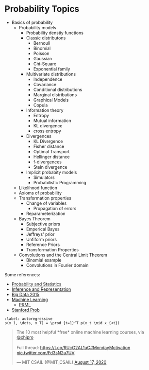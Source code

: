 # Probability Topics

 * Basics of probability
    * Probability models
        * Probability denstiy functions
        * Classic distributons
            * Bernouli 
            * Binomial
            * Poisson
            * Gaussian
            * Chi-Square
            * Exponential family
        * Multivariate distributions
            * Independence
            * Covariance
            * Conditional distributions
            * Marginal distributions
            * Graphical Models
            * Copula
        * Information theory
            * Entropy
            * Mutual information
            * KL divergence
            * cross entropy
        * Divergences
            * KL Divergence
            * Fisher distance
            * Optimal Transport
            * Hellinger distance
            * f-divergences
            * Stein divergence
        * Implicit probabity models
            * Simulators
            * Probabilistic Programming
    * Likelihood function
    * Axioms of probability
    * Transformation properties
        * Change of variables
            * Propagation of errors
        * Reparameterization
    * Bayes Theorem
        * Subjective priors
        * Emperical Bayes
        * Jeffreys' prior
        * Unfiform priors
        * Reference Priors
        * Transformation Properties
    * Convolutions and the Central Limit Theorem
        * Binomial example
        * Convolutions in Fourier domain



Some references:
 * [Probability and Statistics](https://cims.nyu.edu/~cfgranda/pages/DSGA1002_fall17/index.html)
 * [Inference and Representation](https://inf16nyu.github.io/home/)
 * [Big Data 2015](https://www.vistrails.org/index.php/Course:_Big_Data_2015)
 * [Machine Learning](https://davidrosenberg.github.io/ml2017/#resources)
     * [PRML](https://github.com/cranmer/PRML)
 * [Stanford Prob](http://cs229.stanford.edu/section/cs229-prob.pdf) 

 ```{math}
:label: autoregressive
p(x_1, \dots, x_T) = \prod_{t=1}^T p(x_t \mid x_{<t})
```

<blockquote class="twitter-tweet"><p lang="en" dir="ltr">The 10 most helpful *free* online machine learning courses, via <a href="https://twitter.com/chipro?ref_src=twsrc%5Etfw">@chipro</a><br><br>Full thread: <a href="https://t.co/RUcG2AL1uC">https://t.co/RUcG2AL1uC</a><a href="https://twitter.com/hashtag/MondayMotivation?src=hash&amp;ref_src=twsrc%5Etfw">#MondayMotivation</a> <a href="https://t.co/Fd3sN2u7UV">pic.twitter.com/Fd3sN2u7UV</a></p>&mdash; MIT CSAIL (@MIT_CSAIL) <a href="https://twitter.com/MIT_CSAIL/status/1295391687783718914?ref_src=twsrc%5Etfw">August 17, 2020</a></blockquote> <script async src="https://platform.twitter.com/widgets.js" charset="utf-8"></script>